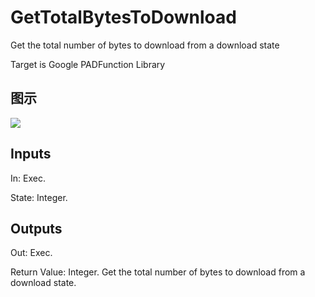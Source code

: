 # GetTotalBytesToDownload

Get the total number of bytes to download from a download state

Target is Google PADFunction Library

## 图示

![]($-20221218-19153043.png)

## Inputs

In: Exec.

State: Integer.  

## Outputs

Out: Exec.

Return Value: Integer. Get the total number of bytes to download from a download state.

